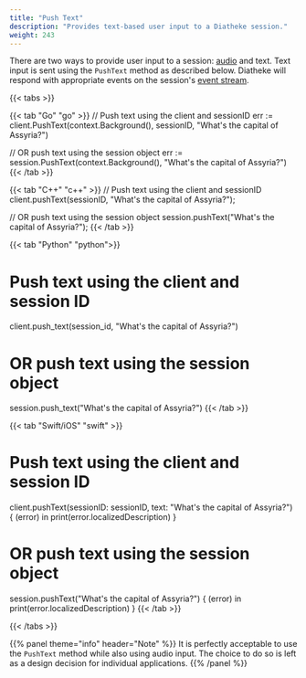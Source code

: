 ```yaml
---
title: "Push Text"
description: "Provides text-based user input to a Diatheke session."
weight: 243
---
```


There are two ways to provide user input to a session:
[audio](../audio-input) and text. Text input is sent using the `PushText`
method as described below. Diatheke will respond with appropriate events
on the session's [event stream](../event-stream).

{{< tabs >}}

{{< tab "Go" "go" >}}
// Push text using the client and sessionID
err := client.PushText(context.Background(), sessionID, "What's the capital of Assyria?")

// OR push text using the session object
err := session.PushText(context.Background(), "What's the capital of Assyria?")
{{< /tab >}}

{{< tab "C++" "c++" >}}
// Push text using the client and sessionID
client.pushText(sessionID, "What's the capital of Assyria?");

// OR push text using the session object
session.pushText("What's the capital of Assyria?");
{{< /tab >}}

{{< tab "Python" "python">}}
# Push text using the client and session ID
client.push_text(session_id, "What's the capital of Assyria?")

# OR push text using the session object
session.push_text("What's the capital of Assyria?")
{{< /tab >}}

{{< tab "Swift/iOS" "swift" >}}
# Push text using the client and session ID
client.pushText(sessionID: sessionID, text: "What's the capital of Assyria?") { (error) in
        print(error.localizedDescription)
}

# OR push text using the session object
session.pushText("What's the capital of Assyria?") { (error) in
        print(error.localizedDescription)
}
{{< /tab >}}

{{< /tabs >}}

{{% panel theme="info" header="Note" %}}
It is perfectly acceptable to use the `PushText` method while also
using audio input. The choice to do so is left as a design decision
for individual applications.
{{% /panel %}}
